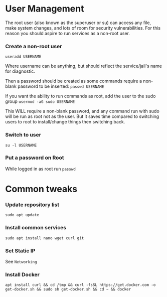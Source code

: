 # User Management
The root user (also known as the superuser or su) can access any file, make system changes, and lots of room for security vulnerabilities.
For this reason you should aspire to run services as a non-root user.

### Create a non-root user
`useradd USERNAME`

Where username can be anything, but should reflect the service/jail's name for diagnostic.

Then a password should be created as some commands require a non-blank password to be inserted:
`passwd USERNAME`

If you want the ability to run commands as root, add the user to the sudo group
`usermod -aG sudo USERNAME`

This WILL require a non-blank password, and any command run with sudo will be run as root not as the user. But it saves time compared to switching users to root to install/change things then switching back.

### Switch to user
`su -l USERNAME`

### Put a password on Root
While logged in as root run `passwd`

# Common tweaks
### Update repository list 
`sudo apt update`

### Install common services 
`sudo apt install nano wget curl git`

### Set Static IP
See `Networking`

### Install Docker
```
apt install curl && cd /tmp && curl -fsSL https://get.docker.com -o get-docker.sh && sudo sh get-docker.sh && cd ~ && docker
```

